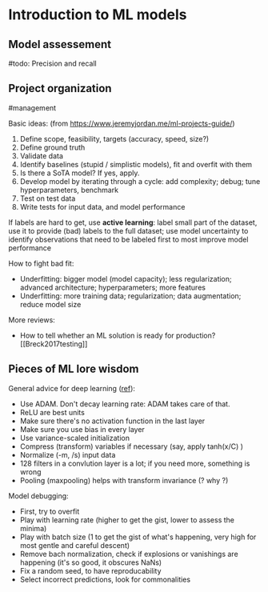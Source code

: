 # Introduction to ML models

## Model assessement

#todo: Precision and recall

## Project organization

#management

Basic ideas: (from https://www.jeremyjordan.me/ml-projects-guide/)
1. Define scope, feasibility, targets (accuracy, speed, size?)
2. Define ground truth
3. Validate data
4. Identify baselines (stupid / simplistic models), fit and overfit with them
7. Is there a SoTA model? If yes, apply.
8. Develop model by iterating through a cycle: add complexity; debug; tune hyperparameters, benchmark
9. Test on test data
10. Write tests for input data, and model performance

If labels are hard to get, use **active learning**: label small part of the dataset, use it to provide (bad) labels to the full dataset; use model uncertainty to identify observations that need to be labeled first to most improve model performance

How to fight bad fit:
* Underfitting: bigger model (model capacity); less regularization; advanced architecture; hyperparameters; more features
* Underfitting: more training data; regularization; data augmentation; reduce model size

More reviews:
* How to tell whether an ML solution is ready for production? [[Breck2017testing]]

## Pieces of ML lore wisdom

General advice for deep learning ([ref](https://pcc.cs.byu.edu/2017/10/02/practical-advice-for-building-deep-neural-networks/)):
* Use ADAM. Don't decay learning rate: ADAM takes care of that.
* ReLU are best units
* Make sure there's no activation function in the last layer
* Make sure you use bias in every layer
* Use variance-scaled initialization
* Compress (transform) variables if necessary (say, apply  tanh(x/C) )
* Normalize (-m, /s) input data
* 128 filters in a convlution layer is a lot; if you need more, something is wrong
* Pooling (maxpooling) helps with transform invariance (? why ?)

Model debugging:
* First, try to overfit
* Play with learning rate (higher to get the gist, lower to assess the minima)
* Play with batch size (1 to get the gist of what's happening, very high for most gentle and careful descent)
* Remove bach normalization, check if explosions or vanishings are happening (it's so good, it obscures NaNs)
* Fix a random seed, to have reproducability
* Select incorrect predictions, look for commonalities